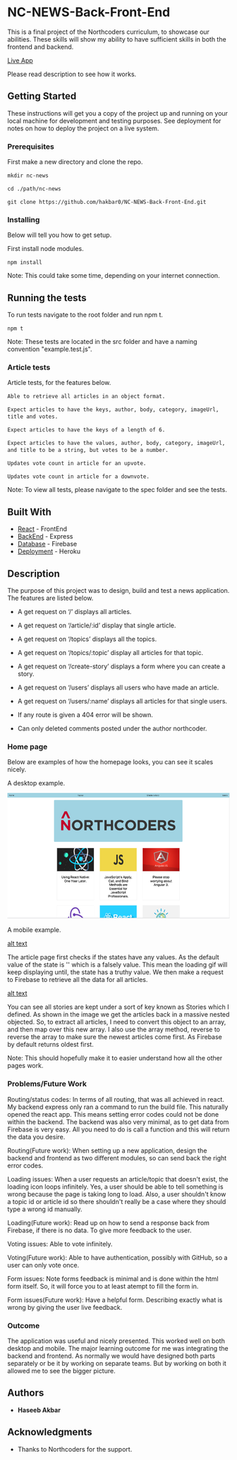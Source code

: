 # NC-NEWS-Back-Front-End

This is a final project of the Northcoders curriculum, to showcase our abilities. These skills will show my ability to have sufficient skills in both the frontend and backend.

[Live App](https://nc-news-test-2.herokuapp.com/)

Please read description to see how it works.

## Getting Started

These instructions will get you a copy of the project up and running on your local machine for development and testing purposes. See deployment for notes on how to deploy the project on a live system.

### Prerequisites

First make a new directory and clone the repo. 

```
mkdir nc-news
```

```
cd ./path/nc-news
```

```
git clone https://github.com/hakbar0/NC-NEWS-Back-Front-End.git
```

### Installing

Below will tell you how to get setup.

First install node modules.

```
npm install
```

Note: This could take some time, depending on your internet connection.

## Running the tests

To run tests navigate to the root folder and run npm t.

```
npm t
```
Note: These tests are located in the src folder and have a naming convention "example.test.js".

### Article tests

Article tests, for the features below. 

```
Able to retrieve all articles in an object format.
```

```
Expect articles to have the keys, author, body, category, imageUrl, title and votes.
```

```
Expect articles to have the keys of a length of 6.
```

```
Expect articles to have the values, author, body, category, imageUrl, and title to be a string, but votes to be a number.
```

```
Updates vote count in article for an upvote.
```

```
Updates vote count in article for a downvote.
```

Note: To view all tests, please navigate to the spec folder and see the tests.

## Built With

* [React](https://reactjs.org) - FrontEnd
* [BackEnd](https://expressjs.com) - Express
* [Database](https://firebase.google.com) - Firebase
* [Deployment](https://dashboard.heroku.com/login) - Heroku

## Description

The purpose of this project was to design, build and test a news application. The features are listed below.

*   A get request on ‘/’ displays all articles.
*   A get request on ‘/article/:id’ display that single article.
*   A get request on ‘/topics’ displays all the topics.
*   A get request on ‘/topics/:topic’ display all articles for that topic.
*   A get request on ‘/create-story’ displays a form where you can create a story. 
*   A get request on ‘/users’ displays all users who have made an article.
*   A get request on ‘/users/:name’ displays all articles for that single users.
*   If any route is given a 404 error will be shown.

*   Can only deleted comments posted under the author northcoder.

### Home page

Below are examples of how the homepage looks, you can see it scales nicely.

A desktop example.

![alt text](/Images/hdArticle.png)

A mobile example.

[alt text](/Images/mobileArticle.png)

The article page first checks if the states have any values. As the default value of the state is '' which is a falsely value. This mean the loading gif will keep displaying until, the state has a truthy value. We then make a request to Firebase to retrieve all the data for all articles. 

[alt text](/Images/articleBlock.png)  

You can see all stories are kept under a sort of key known as Stories which I defined. As shown in the image we get the articles back in a massive nested objected. So, to extract all articles, I need to convert this object to an array, and then map over this new array. I also use the array method, reverse to reverse the array to make sure the newest articles come first. As Firebase by default returns oldest first. 

Note: This should hopefully make it to easier understand how all the other pages work.

### Problems/Future Work

Routing/status codes: In terms of all routing, that was all achieved in react. My backend express only ran a command to run the build file. This naturally opened the react app.
This means setting error codes could not be done within the backend. 
The backend was also very minimal, as to get data from Firebase is very easy. All you need to do is call a function and this will return the data you desire. 

Routing(Future work): When setting up a new application, design the backend and frontend as two different modules, so can send back the right error codes.

Loading issues: When a user requests an article/topic that doesn't exist, the loading icon loops infinitely. Yes, a user should be able to tell something is wrong because the page is taking long to load. Also, a user shouldn't know a topic id or article id so there shouldn't really be a case where they should type a wrong id manually. 

Loading(Future work): Read up on how to send a response back from Firebase, if there is no data. To give more feedback to the user.

Voting issues: Able to vote infinitely.  

Voting(Future work): Able to have authentication, possibly with GitHub, so a user can only vote once. 

Form issues: Note forms feedback is minimal and is done within the html form itself. So, it will force you to at least atempt to fill the form in.

Form issues(Future work): Have a helpful form. Describing exactly what is wrong by giving the user live feedback.

### Outcome

The application was useful and nicely presented. This worked well on both desktop and mobile. The major learning outcome for me was integrating the backend and frontend. As normally we would have designed both parts separately or be it by working on separate teams. But by working on both it allowed me to see the bigger picture.

## Authors

* **Haseeb Akbar**

## Acknowledgments

* Thanks to Northcoders for the support.
